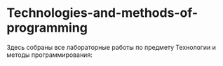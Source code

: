 # Technologies-and-methods-of-programming
Здесь собраны все лабораторные работы по предмету Технологии и методы программирования:
